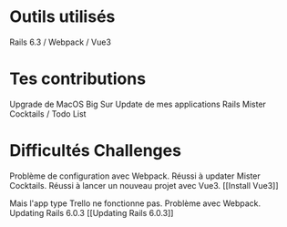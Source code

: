 # Outils utilisés
Rails 6.3 / Webpack / Vue3
# Tes contributions
Upgrade de MacOS Big Sur
Update de mes applications Rails Mister Cocktails / Todo List


# Difficultés Challenges
Problème de configuration avec Webpack.
Réussi à updater Mister Cocktails. 
Réussi à lancer un nouveau projet avec Vue3. 
[[Install Vue3]]

Mais l'app type Trello ne fonctionne pas. Problème avec Webpack. 
Updating Rails 6.0.3 [[Updating Rails 6.0.3]]
